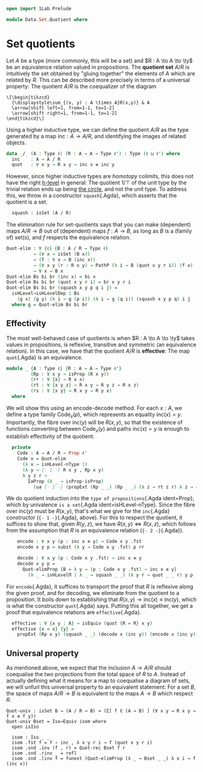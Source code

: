 ```agda
open import 1Lab.Prelude

module Data.Set.Quotient where
```

<!--
```agda
private variable
  ℓ ℓ' : Level
  A B C : Type ℓ
  R S T : A → A → Type ℓ
```
-->

# Set quotients

Let $A$ be a type (more commonly, this will be a set) and $R : A \to A
\to \ty$ be an equivalence relation valued in propositions. The
**quotient set** $A/R$ is intuitively the set obtained by "gluing
together" the elements of $A$ which are related by $R$. This can be
described more precisely in terms of a universal property: The quotient
$A/R$ is the coequalizer of the diagram

~~~{.quiver}
\[\begin{tikzcd}
  {\displaystyle\sum_{(x, y) : A \times A}R(x,y)} & A
  \arrow[shift left=1, from=1-1, to=1-2]
  \arrow[shift right=1, from=1-1, to=1-2]
\end{tikzcd}\]
~~~

Using a higher inductive type, we can define the quotient $A/R$ as the
type generated by a map $\mathrm{inc} : A \to A/R$, and identifying the
images of related objects. 

```agda
data _/_ (A : Type ℓ) (R : A → A → Type ℓ') : Type (ℓ ⊔ ℓ') where
  inc    : A → A / R
  quot   : ∀ x y → R x y → inc x ≡ inc y
```

However, since higher inductive types are _homotopy_ colimits, this does
not have the right [h-level] in general: The quotient $1/\top$ of the
unit type by the trivial relation ends up being [the circle], and not
the unit type. To address this, we throw in a constructor
`squash`{.Agda}, which asserts that the quotient is a set.

```agda
  squash : isSet (A / R)
```

[h-level]: 1Lab.HLevel.html
[the circle]: 1Lab.HIT.S1.html

The elimination rule for set-quotients says that you can make
(dependent) maps $A / R \to B$ out of (dependent) maps $f : A \to B$, as
long as $B$ is a (family of) set(s), and $f$ respects the equivalence
relation.

```agda
Quot-elim : ∀ {ℓ} {B : A / R → Type ℓ}
          → (∀ x → isSet (B x))
          → (f : ∀ x → B (inc x))
          → (∀ x y (r : R x y) → PathP (λ i → B (quot x y r i)) (f x) (f y))
          → ∀ x → B x
Quot-elim Bs bi br (inc x) = bi x
Quot-elim Bs bi br (quot x y r i) = br x y r i
Quot-elim Bs bi br (squash x y p q i j) =
  isHLevel→isHLevelDep 1 Bs 
    (g x) (g y) (λ i → g (p i)) (λ i → g (q i)) (squash x y p q) i j
  where g = Quot-elim Bs bi br
```

<!--
```agda
Quot-elimProp 
  : ∀ {ℓ} {B : A / R → Type ℓ}
  → (∀ x → isProp (B x))
  → (f : ∀ x → B (inc x))
  → ∀ x → B x
Quot-elimProp bp f = 
  Quot-elim (λ x → isProp→isSet (bp x)) f λ x y r i → 
    isProp→PathP (λ i → bp (quot x y r i)) (f x) (f y) i

Quot-elimProp₂ 
  : ∀ {ℓ} {B : A / R → B / S → Type ℓ}
  → (∀ x y → isProp (B x y))
  → (f : ∀ x y → B (inc x) (inc y))
  → ∀ x y → B x y
Quot-elimProp₂ bp f = 
  Quot-elimProp (λ x → isHLevelΠ 1 (bp x)) 
    λ x → Quot-elimProp (bp (inc x)) (f x)

Quot-elimProp₃
  : ∀ {ℓ} {B : A / R → B / S → C / T → Type ℓ}
  → (∀ x y z → isProp (B x y z))
  → (f : ∀ x y z → B (inc x) (inc y) (inc z))
  → ∀ x y z → B x y z
Quot-elimProp₃ bp f = 
  Quot-elimProp₂ (λ x y → isHLevelΠ 1 (bp x y)) 
    λ x y → Quot-elimProp (bp (inc x) (inc y)) (f x y)

Quot-rec : ∀ {ℓ} {B : Type ℓ}
         → isSet B
         → (f : A → B)
         → (∀ x y (r : R x y) → f x ≡ f y)
         → A / R → B
Quot-rec bs = Quot-elim (λ _ → bs)

Quot-rec₂ 
  : ∀ {ℓ} {C : Type ℓ}
  → isSet C
  → (f : A → B → C)
  → (∀ z x y (r : R x y) → f x z ≡ f y z)
  → (∀ z x y (r : S x y) → f z x ≡ f z y)
  → A / R → B / S → C
Quot-rec₂ cs f r1 r2 = 
  Quot-rec (isHLevel→ 2 cs) (λ x → Quot-rec cs (f x) (r2 x)) 
    (λ x y r → funext (Quot-elimProp (λ _ → cs _ _) λ e → r1 e x y r))

Quot-op₂ : (∀ x → R x x) → (∀ y → S y y)
         → (_⋆_ : A → B → C)
         → (∀ a b x y → R a b → S x y → T (a ⋆ x) (b ⋆ y))
         → A / R → B / S → C / T
Quot-op₂ Rr Sr op resp = 
  Quot-rec₂ squash (λ x y → inc (op x y)) 
    (λ z x y r → quot _ _ (resp x y z z r (Sr z))) 
    λ z x y r → quot _ _ (resp z z x y (Rr z) r)
```
-->

## Effectivity

The most well-behaved case of quotients is when $R : A \to A \to \ty$
takes values in propositions, is reflexive, transitive and symmetric (an
equivalence relation). In this case, we have that the quotient $A / R$
is **effective**: The map `quot`{.Agda} is an equivalence.

```agda
module _ {A : Type ℓ} {R : A → A → Type ℓ'}
         (Rp : ∀ x y → isProp (R x y))
         (rr : ∀ {x} → R x x)
         (rt : ∀ {x y z} → R x y → R y z → R x z)
         (rs : ∀ {x y} → R x y → R y x)
  where
```

We will show this using an encode-decode method. For each $x : A$, we
define a type family $\mathrm{Code}_x(p)$, which represents an equality
$\mathrm{inc}(x) = y$. Importantly, the fibre over $\mathrm{inc}(y)$
will be $R(x, y)$, so that the existence of functions converting between
$\mathrm{Code}_x(y)$ and paths $\mathrm{inc}(x) = y$ is enough to
establish effectivity of the quotient.

```agda
  private
    Code : A → A / R → Prop ℓ'
    Code x = Quot-elim 
      (λ x → isHLevel-nType 1) 
      (λ y → {- 1 -} R x y , Rp x y)
      λ y z r → 
        Σ≡Prop (λ _ → isProp-isProp) 
          (ua {- 2 -} (propExt (Rp _ _) (Rp _ _) (λ z → rt z r) λ z → rt z (rs r)))
```

We do quotient induction into the `type of propositions`{.Agda
ident=Prop}, which by univalence `is a set`{.Agda ident=isHLevel-nType}.
Since the fibre over $\mathrm{inc}(y)$ must be $R(x, y)$, that's what we
give for the `inc`{.Agda} constructor (`{- 1 -}`{.Agda}, above). For
this to respect the quotient, it suffices to show that, given $R(y,z)$,
we have $R(x,y) \Leftrightarrow R(x,z)$, which follows from the
assumption that $R$ is an equivalence relation (`{- 2 -}`{.Agda}).

```agda
    encode : ∀ x y (p : inc x ≡ y) → Code x y .fst
    encode x y p = subst (λ y → Code x y .fst) p rr

    decode : ∀ x y (p : Code x y .fst) → inc x ≡ y
    decode x y p = 
      Quot-elimProp {B = λ y → (p : Code x y .fst) → inc x ≡ y} 
        (λ _ → isHLevelΠ 1 λ _ → squash _ _) (λ y r → quot _ _ r) y p
```

For `encode`{.Agda}, it suffices to transport the proof that $R$ is
reflexive along the given proof, and for decoding, we eliminate from the
quotient to a proposition. It boils down to establishing that $R(x,y)
\to \mathrm{inc}(x) \equiv \mathrm{inc}(y)$, which is what the
constructor `quot`{.Agda} says. Putting this all together, we get a
proof that equivalence relations are `effective`{.Agda}.

```agda
  effective : ∀ {x y : A} → isEquiv (quot {R = R} x y)
  effective {x = x} {y} = 
    propExt (Rp x y) (squash _ _) (decode x (inc y)) (encode x (inc y)) .snd 
```

## Universal property

As mentioned above, we expect that the inclusion $A \to A/R$ should
coequalise the two projections from the total space of $R$ to $A$.
Instead of actually defining what it means for a map to coequalise a
diagram of sets, we will unfurl this universal property to an equivalent
statement: For a set $B$, the space of maps $A/R \to B$ is equivalent to
the maps $A \to B$ which respect $R$.

```
Quot-univ : isSet B → (A / R → B) ≃ (Σ[ f ∈ (A → B) ] (∀ x y → R x y → f x ≡ f y))
Quot-univ Bset = Iso→Equiv isom where
  open isIso

  isom : Iso _ _
  isom .fst f = f ∘ inc , λ x y r i → f (quot x y r i)
  isom .snd .inv (f , r) = Quot-rec Bset f r
  isom .snd .rinv _ = refl
  isom .snd .linv f = funext (Quot-elimProp (λ _ → Bset _ _) λ x i → f (inc x))
```